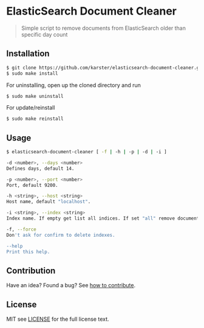 # ElasticSearch Document Cleaner

> Simple script to remove documents from ElasticSearch older than specific day count

## Installation

```bash
$ git clone https://github.com/karster/elasticsearch-document-cleaner.git && cd elasticsearch-document-cleaner
$ sudo make install
```

For uninstalling, open up the cloned directory and run

```bash
$ sudo make uninstall
```

For update/reinstall

```bash
$ sudo make reinstall
```

## Usage

```bash
$ elasticsearch-document-cleaner [ -f | -h | -p | -d | -i ]

-d <number>, --days <number>
Defines days, default 14.

-p <number>, --port <number>
Port, default 9200.

-h <string>, --host <string>
Host name, default "localhost".

-i <string>, --index <string>
Index name. If empty get list all indices. If set "all" remove documents across all indices

-f, --force
Don't ask for confirm to delete indexes.

--help
Print this help.
```

## Contribution
Have an idea? Found a bug? See [how to contribute][contributing].

## License
MIT see [LICENSE][] for the full license text.


[license]: LICENSE.md
[contributing]: CONTRIBUTING.md